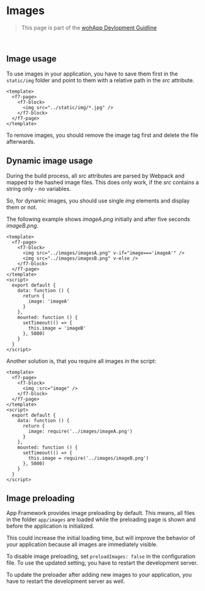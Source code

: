 Images
===

> This page is part of the [wohApp Devlopment Guidline](dev.md)


<br />

## Image usage

To use images in your application, you have to save them first in the `static/img` folder and point to them with a relative path in the *src* attribute.

```
<template>
  <f7-page>
    <f7-block>
      <img src="../static/img/*.jpg" />
    </f7-block>
  </f7-page>
</template>
```

To remove images, you should remove the image tag first and delete the file afterwards.

## Dynamic image usage

During the build process, all *src* attributes are parsed by Webpack and mapped to the hashed image files. This does only work, if the *src* contains a string only - no variables.

So, for dynamic images, you should use single *img* elements and display them or not.

The following example shows *imageA.png* initially and after five seconds *imageB.png*.

```
<template>
  <f7-page>
    <f7-block>
      <img src="../images/imagesA.png" v-if="image==='imageA'" />
      <img src="../images/imagesB.png" v-else />
    </f7-block>
  </f7-page>
</template>
<script>
  export default {
    data: function () {
      return {
        image: 'imageA'
      }
    },
    mounted: function () {
      setTimeout(() => {
        this.image = 'imageB'
      }, 5000)
    }
  }
</script>
```

Another solution is, that you require all images in the script:

```
<template>
  <f7-page>
    <f7-block>
      <img :src="image" />
    </f7-block>
  </f7-page>
</template>
<script>
  export default {
    data: function () {
      return {
        image: require('../images/imageA.png')
      }
    },
    mounted: function () {
      setTimeout(() => {
        this.image = require('../images/imageB.png')
      }, 5000)
    }
  }
</script>
```

## Image preloading

App Framework provides image preloading by default. This means, all files in the folder `app/images` are loaded while the preloading page is shown and before the application is initialized.

This could increase the initial loading time, but will improve the behavior of your application because all images are immediately visible.

To disable image preloading, set `preloadImages: false` in the configuration file. To use the updated setting, you have to restart the development server.

To update the preloader after adding new images to your application, you have to restart the development server as well.
